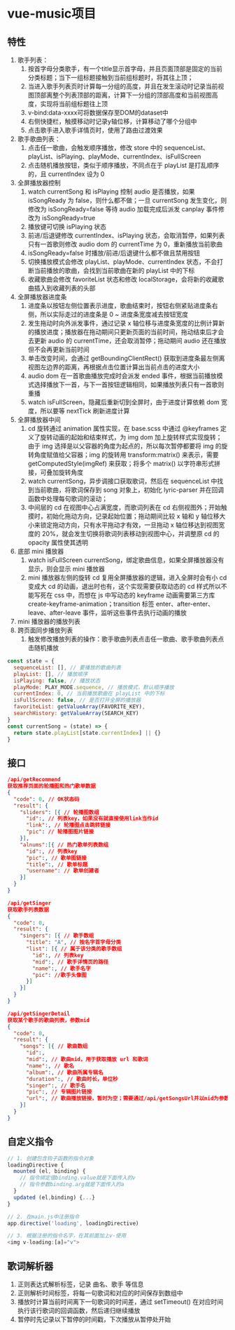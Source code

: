 # vue-music项目

## 特性

1. 歌手列表：
    1. 按首字母分类歌手，有一个title显示首字母，并且页面顶部是固定的当前分类标题；当下一组标题接触到当前组标题时，将其往上顶；
    2. 当进入歌手列表页时计算每一分组的高度，并且在发生滚动时记录当前视图顶部离整个列表顶部的距离，计算下一分组的顶部高度和当前视图高度，实现将当前组标题往上顶
    3. v-bind:data-xxxx可将数据保存至DOM的dataset中
    4. 右侧快捷栏，触摸移动时记录y轴位移，计算移动了哪个分组中
    5. 点击歌手进入歌手详情页时，使用了路由过渡效果
2. 歌手歌曲列表：
   1. 点击任一歌曲，会触发顺序播放，修改 store 中的 sequenceList、playList、isPlaying、playMode、currentIndex、isFullScreen
   2. 点击随机播放按钮，类似于顺序播放，不同点在于 playList 是打乱顺序的，且 currentIndex 设为 0
3. 全屏播放器控制
   1. watch currentSong 和 isPlaying 控制 audio 是否播放，如果 isSongReady 为 false，则什么都不做；一旦 currentSong 发生变化，则修改为 isSongReady=false 等待 audio 加载完成后派发 canplay 事件修改为 isSongReady=true
   2. 播放键可切换 isPlaying 状态
   3. 前进/后退键修改 currentIndex、isPlaying 状态，会取消暂停，如果列表只有一首歌则修改 audio dom 的 currentTime 为 0，重新播放当前歌曲
   4. isSongReady=false 时播放/前进/后退键什么都不做且禁用按钮
   5. 切换播放模式会修改 playList、playMode、currentIndex 状态，不会打断当前播放的歌曲，会找到当前歌曲在新的 playList 中的下标
   6. 收藏歌曲会修改 favoriteList 状态和修改 localStorage，会将新的收藏歌曲插入到收藏列表的头部
4. 全屏播放器进度条
   1. 进度条以按钮左侧位置表示进度，歌曲结束时，按钮右侧紧贴进度条右侧，所以实际走过的进度条是 0 ~ 进度条宽度减去按钮宽度
   2. 发生拖动时向外派发事件，通过记录 x 轴位移与进度条宽度的比例计算新的播放进度；播放器在拖动期间只更新页面的当前时间，拖动结束后才会去更新 audio 的 currentTime，还会取消暂停；拖动期间 audio 还在播放但不会再更新当前时间
   3. 单击改变时间，会通过 getBoundingClientRect() 获取到进度条最左侧离视图左边界的距离，再根据点击位置计算出当前点击的进度大小
   4. audio dom 在一首歌曲播放完成时会派发 ended 事件，根据当前播放模式选择播放下一首，与下一首按钮逻辑相同，如果播放列表只有一首歌则重播
   5. watch isFullScreen，隐藏后重新切到全屏时，由于进度计算依赖 dom 宽度，所以要等 nextTick 刷新进度计算
5. 全屏播放器中间
   1. cd 旋转通过 animation 属性实现，在 base.scss 中通过 @keyframes 定义了旋转动画的起始和结束样式，为 img dom 加上旋转样式实现旋转；由于 img 选择是以父容器的角度为起点的，所以每次暂停都要将 img 的旋转角度赋值给父容器；img 的旋转用 transform:matrix() 来表示，需要 getComputedStyle(imgRef) 来获取；将多个 matrix() 以字符串形式拼接，可叠加旋转角度
   2. watch currentSong，异步调接口获取歌词，然后在 sequenceList 中找到当前歌曲，将歌词保存到 song 对象上，初始化 lyric-parser 并在回调函数中处理每句歌词的滚动；
   3. 中间层的 cd 在视图中心占满宽度，而歌词列表在 cd 右侧视图外；开始触摸时，初始化拖动方向，记录起始位置；拖动期间比较 x 轴和 y 轴位移大小来锁定拖动方向，只有水平拖动才有效，一旦拖动 x 轴位移达到视图宽度的 20%，就会发生切换将歌词列表移动到视图中心，并调整原 cd 的 opacity 属性使其透明
6. 底部 mini 播放器
   1. watch isFullScreen currentSong，绑定歌曲信息，如果全屏播放器没有显示，则会显示 mini 播放器
   2. mini 播放器左侧的旋转 cd 复用全屏播放器的逻辑，进入全屏时会有小 cd 变成大 cd 的动画，退出时也有，这个实现需要获取动态的 cd 样式所以不能写死在 css 中，而想在 js 中写动态的 keyframe 动画需要第三方库 create-keyframe-animation；transition 标签 enter、after-enter、leave、after-leave 事件，监听这些事件去执行动画的播放
7. mini 播放器的播放列表
8. 跨页面同步播放列表
   1. 触发修改播放列表的操作：歌手歌曲列表点击任一歌曲、歌手歌曲列表点击随机播放

```js
const state = {
  sequenceList: [], // 要播放的歌曲列表
  playList: [], // 播放顺序
  isPlaying: false, // 播放状态
  playMode: PLAY_MODE.sequence, // 播放模式，默认顺序播放
  currentIndex: 0, // 当前播放歌曲在 playList 中的下标
  isFullScreen: false, // 是否打开全屏的播放器
  favoriteList: getValueArray(FAVORITE_KEY),
  searchHistory: getValueArray(SEARCH_KEY)
}
const currentSong = (state) => {
  return state.playList[state.currentIndex] || {}
}
```

## 接口

```json
/api/getRecommend
获取推荐页面的轮播图和热门歌单数据
{
  "code": 0, // OK状态码
  "result": {
    "sliders": [{ // 轮播图数组
      "id":, // 列表key，如果没有就直接使用link当作id
      "link":, // 轮播图点击跳转链接 
      "pic": // 轮播图图片链接
    }],
    "alnums":[{ // 热门歌单列表数组
      "id":, // 列表key
      "pic":, // 歌单图链接
      "title":, // 歌单标题
      "username": // 歌单创建者
    }]
  }
}

/api/getSinger
获取歌手列表数据
{
  "code": 0,
  "result": {
    "singers": [{ // 歌手数组
      "title": "A", // 按名字首字母分类
      "list": [{ // 属于该分类的歌手数组
        "id":, // 列表key
        "mid":, // 歌手详情页的路径
        "name":, // 歌手名字
        "pic": //歌手头像图
      }]
    }]
  }
}

/api/getSingerDetail
获取某个歌手的歌曲列表，参数mid
{
  "code": 0,
  "result": {
    "songs": [{ // 歌曲数组
      "id":,
      "mid":, // 歌曲mid，用于获取播放 url 和歌词
      "name":, // 歌名
      "album":, // 歌曲所属专辑名
      "duration":, // 歌曲时长，单位秒
      "singer":, // 歌手名
      "pic":, // 专辑图片链接
      "url":, // 歌曲播放链接，暂时为空；需要通过/api/getSongsUrl并以mid为参数去获取
    }]
  }
}


```

## 自定义指令

```js
// 1. 创建包含钩子函数的指令对象
loadingDirective {
  mounted (el, binding) {
    // 指令绑定值binding.value就是下面传入的v
    // 指令参数binding.arg就是下面传入的a
  }
  updated (el,binding) {...}
}

// 2. 在main.js中注册指令
app.directive('loading', loadingDirective)

// 3. 根据注册的指令名字，在其前面加上v-使用
<img v-loading:[a]="v">
```

## 歌词解析器

1. 正则表达式解析标签，记录 曲名、歌手 等信息
2. 正则解析时间标签，将每一句歌词和对应的时间保存到数组中
3. 播放时计算当前时间离下一句歌词的时间差，通过 setTimeout() 在对应时间执行该行歌词的回调函数，然后递归继续播放
4. 暂停时先记录以下暂停的时间戳，下次播放从暂停处开始

